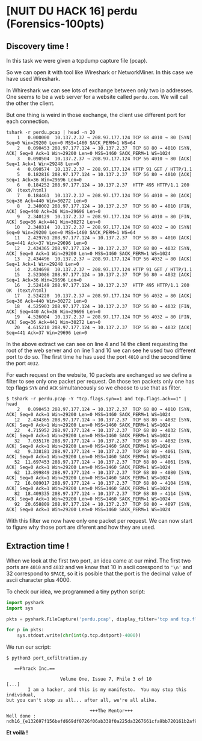 # [NUIT DU HACK 16] perdu (Forensics-100pts)

## Discovery time !

In this task we were given a tcpdump capture file (pcap).

So we can open it with tool like Wireshark or NetworkMiner.
In this case we have used Wireshark.

In Whireshark we can see lots of exchange between only two ip addresses.
One seems to be a web server for a website called `perdu.com`.
We will call the other the client.

But one thing is weird in those exchange, the client use different port for each connection. 
```
tshark -r perdu.pcap | head -n 20
    1   0.000000  10.137.2.37 → 208.97.177.124 TCP 68 4010 → 80 [SYN] Seq=0 Win=29200 Len=0 MSS=1460 SACK_PERM=1 WS=64
    2   0.090453 208.97.177.124 → 10.137.2.37  TCP 68 80 → 4010 [SYN, ACK] Seq=0 Ack=1 Win=29200 Len=0 MSS=1460 SACK_PERM=1 WS=1024
    3   0.090504  10.137.2.37 → 208.97.177.124 TCP 56 4010 → 80 [ACK] Seq=1 Ack=1 Win=29248 Len=0
    4   0.090574  10.137.2.37 → 208.97.177.124 HTTP 91 GET / HTTP/1.1 
    5   0.182816 208.97.177.124 → 10.137.2.37  TCP 56 80 → 4010 [ACK] Seq=1 Ack=36 Win=29696 Len=0
    6   0.184252 208.97.177.124 → 10.137.2.37  HTTP 495 HTTP/1.1 200 OK  (text/html)
    7   0.184461  10.137.2.37 → 208.97.177.124 TCP 56 4010 → 80 [ACK] Seq=36 Ack=440 Win=30272 Len=0
    8   2.340002 208.97.177.124 → 10.137.2.37  TCP 56 80 → 4010 [FIN, ACK] Seq=440 Ack=36 Win=29696 Len=0
    9   2.340129  10.137.2.37 → 208.97.177.124 TCP 56 4010 → 80 [FIN, ACK] Seq=36 Ack=441 Win=30272 Len=0
   10   2.340314  10.137.2.37 → 208.97.177.124 TCP 68 4032 → 80 [SYN] Seq=0 Win=29200 Len=0 MSS=1460 SACK_PERM=1 WS=64
   11   2.429761 208.97.177.124 → 10.137.2.37  TCP 56 80 → 4010 [ACK] Seq=441 Ack=37 Win=29696 Len=0
   12   2.434365 208.97.177.124 → 10.137.2.37  TCP 68 80 → 4032 [SYN, ACK] Seq=0 Ack=1 Win=29200 Len=0 MSS=1460 SACK_PERM=1 WS=1024
   13   2.434496  10.137.2.37 → 208.97.177.124 TCP 56 4032 → 80 [ACK] Seq=1 Ack=1 Win=29248 Len=0
   14   2.434698  10.137.2.37 → 208.97.177.124 HTTP 91 GET / HTTP/1.1 
   15   2.523086 208.97.177.124 → 10.137.2.37  TCP 56 80 → 4032 [ACK] Seq=1 Ack=36 Win=29696 Len=0
   16   2.524149 208.97.177.124 → 10.137.2.37  HTTP 495 HTTP/1.1 200 OK  (text/html)
   17   2.524228  10.137.2.37 → 208.97.177.124 TCP 56 4032 → 80 [ACK] Seq=36 Ack=440 Win=30272 Len=0
   18   4.525903 208.97.177.124 → 10.137.2.37  TCP 56 80 → 4032 [FIN, ACK] Seq=440 Ack=36 Win=29696 Len=0
   19   4.526004  10.137.2.37 → 208.97.177.124 TCP 56 4032 → 80 [FIN, ACK] Seq=36 Ack=441 Win=30272 Len=0
   20   4.615210 208.97.177.124 → 10.137.2.37  TCP 56 80 → 4032 [ACK] Seq=441 Ack=37 Win=29696 Len=0
```
In the above extract we can see on line 4 and 14 the client requesting the root of the web server and on line 1 and 10 we can see he used two different port to do so. The first time he has used the port `4010` and the second time the port `4032`.

For each request on the website, 10 packets are exchanged so we define a filter to see only one packet per request. 
On those ten packets only one has tcp flags `SYN` and `ACK` simultaneously so we choose to use that as filter.
```
$ tshark -r perdu.pcap -Y "tcp.flags.syn==1 and tcp.flags.ack==1" | head
    2   0.090453 208.97.177.124 → 10.137.2.37  TCP 68 80 → 4010 [SYN, ACK] Seq=0 Ack=1 Win=29200 Len=0 MSS=1460 SACK_PERM=1 WS=1024
   12   2.434365 208.97.177.124 → 10.137.2.37  TCP 68 80 → 4032 [SYN, ACK] Seq=0 Ack=1 Win=29200 Len=0 MSS=1460 SACK_PERM=1 WS=1024
   22   4.715952 208.97.177.124 → 10.137.2.37  TCP 68 80 → 4032 [SYN, ACK] Seq=0 Ack=1 Win=29200 Len=0 MSS=1460 SACK_PERM=1 WS=1024
   32   7.035176 208.97.177.124 → 10.137.2.37  TCP 68 80 → 4032 [SYN, ACK] Seq=0 Ack=1 Win=29200 Len=0 MSS=1460 SACK_PERM=1 WS=1024
   42   9.338181 208.97.177.124 → 10.137.2.37  TCP 68 80 → 4061 [SYN, ACK] Seq=0 Ack=1 Win=29200 Len=0 MSS=1460 SACK_PERM=1 WS=1024
   52  11.697453 208.97.177.124 → 10.137.2.37  TCP 68 80 → 4061 [SYN, ACK] Seq=0 Ack=1 Win=29200 Len=0 MSS=1460 SACK_PERM=1 WS=1024
   62  13.899849 208.97.177.124 → 10.137.2.37  TCP 68 80 → 4080 [SYN, ACK] Seq=0 Ack=1 Win=29200 Len=0 MSS=1460 SACK_PERM=1 WS=1024
   72  16.089017 208.97.177.124 → 10.137.2.37  TCP 68 80 → 4104 [SYN, ACK] Seq=0 Ack=1 Win=29200 Len=0 MSS=1460 SACK_PERM=1 WS=1024
   82  18.409335 208.97.177.124 → 10.137.2.37  TCP 68 80 → 4114 [SYN, ACK] Seq=0 Ack=1 Win=29200 Len=0 MSS=1460 SACK_PERM=1 WS=1024
   92  20.658809 208.97.177.124 → 10.137.2.37  TCP 68 80 → 4097 [SYN, ACK] Seq=0 Ack=1 Win=29200 Len=0 MSS=1460 SACK_PERM=1 WS=1024
```
With this filter we now have only one packet per request.
We can now start to figure why those port are diferent and how they are used.

## Extraction time !

When we look at the first two port, an idea came at our mind.
The first two ports are `4010` and `4032` and we know that 10 in ascii corespond to  `'\n'` and 32 correspond to `SPACE`, so it is posible that the port is the decimal value of ascii character plus 4000.

To check our idea, we programmed a tiny python script:
```python
import pyshark
import sys

pkts = pyshark.FileCapture('perdu.pcap', display_filter='tcp and tcp.flags.syn==1 and tcp.flags.ack==1')

for p in pkts:
    sys.stdout.write(chr(int(p.tcp.dstport)-4000))
```
We run our script:
```
$ python3 port_exfiltration.py

   ==Phrack Inc.==

                    Volume One, Issue 7, Phile 3 of 10
[...]
        I am a hacker, and this is my manifesto.  You may stop this individual,
but you can't stop us all... after all, we're all alike.

                               +++The Mentor+++
Well done : ndh16_{e132697f156befd669df0726f06ab338f0a225da3267661cfa9bb720161b2af9}
```

**Et voilà !**
